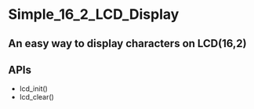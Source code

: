 # Simple_16_2_LCD_Display

## An easy way to display characters on LCD(16,2)

## APIs
  - lcd_init() 
  - lcd_clear()
  
